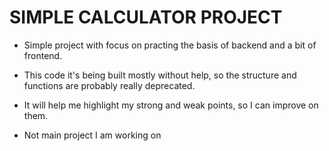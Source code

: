 # SIMPLE CALCULATOR PROJECT

- Simple project with focus on practing the basis of backend and a bit of frontend.

- This code it's being built mostly without help, so the structure and functions are probably really deprecated.

- It will help me highlight my strong and weak points, so I can improve on them.

- Not main project I am working on
